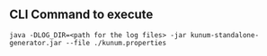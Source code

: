 ## CLI Command to execute
```
java -DLOG_DIR=<path for the log files> -jar kunum-standalone-generator.jar --file ./kunum.properties
```